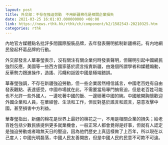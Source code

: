 ```yaml
---
layout: post
title: 外交部：不存在強迫勞動　不用新疆棉花是相關企業損失
date: 2021-03-25 16:01:03.000000000 +08:00
link: https://news.rthk.hk/rthk/ch/component/k2/1582543-20210325.htm
categories: rthk
---
```


內地官方媒體點名批評多間國際服裝品牌，去年發表聲明抵制新疆棉花。有内地網民發起杯葛品牌的行動。

外交部發言人華春瑩表示，沒有關注有關企業何時發表聲明，但聲明引起中國網民強烈反應，美國等一些西方國家基於謊言指責新疆，由幾個所謂學者和媒體煽動，反華勢力跟進操作，造謠、污衊和詆毀中國是極端錯誤。

華春瑩強調，不存在新疆強迫勞動，但一些企業居然相信謠言，中國老百姓有自由發表觀點、表達感受，中國市場就在此，不需要當局專門搞脅迫，但是老百姓可能也不允許一些外國人，一邊吃著中國的飯、一邊砸著中國的碗。中國敞開胸懷歡迎外國企業和人員，在華經營、生活和工作，但反對基於謠言和謊言，惡意攻擊中國，甚至損害中方利益。

華春瑩指出，新疆的棉花是世界上最好的棉花之一，不用是相關企業的損失；給老百姓包括少數民族提供更多就業機會，一般正常人都會覺得是好事，但就有人認定是強迫勞動或者暗無天日的壓迫，因為他們歷史上真這樣做了上百年，所以現在以己度人；中國光明磊落，中國人民友善開放，但是中國人民的民意不可欺不可違。
